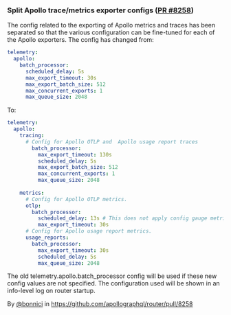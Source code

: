 ### Split Apollo trace/metrics exporter configs ([PR #8258](https://github.com/apollographql/router/pull/8258))
The config related to the exporting of Apollo metrics and traces has been separated so that the various configuration can be fine-tuned for each of the Apollo exporters. The config has changed from:

```yaml
telemetry:
  apollo:
    batch_processor:
      scheduled_delay: 5s
      max_export_timeout: 30s
      max_export_batch_size: 512
      max_concurrent_exports: 1
      max_queue_size: 2048
```

To:

```yaml
telemetry:
  apollo:
    tracing:
      # Config for Apollo OTLP and  Apollo usage report traces
        batch_processor:
          max_export_timeout: 130s
          scheduled_delay: 5s
          max_export_batch_size: 512
          max_concurrent_exports: 1
          max_queue_size: 2048
        
    metrics:
      # Config for Apollo OTLP metrics. 
      otlp:
        batch_processor:
          scheduled_delay: 13s # This does not apply config gauge metrics, which have a non-configurable scheduled_delay.
          max_export_timeout: 30s
      # Config for Apollo usage report metrics.
      usage_reports:
        batch_processor:
          max_export_timeout: 30s
          scheduled_delay: 5s
          max_queue_size: 2048
```

The old telemetry.apollo.batch_processor config will be used if these new config values are not specified. The configuration used will be shown in an info-level log on router startup.

By [@bonnici](https://github.com/bonnici) in https://github.com/apollographql/router/pull/8258
